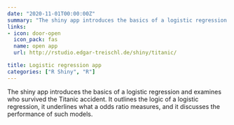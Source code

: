 ```yaml
---
date: "2020-11-01T00:00:00Z"
summary: "The shiny app introduces the basics of a logistic regression and examine who survived the Titanic accident ..."
links:
- icon: door-open
  icon_pack: fas
  name: open app
  url: http://rstudio.edgar-treischl.de/shiny/titanic/

title: Logistic regression app
categories: ["R Shiny", "R"]
---
```


The shiny app introduces the basics of a logistic regression and examines who survived the Titanic accident. It outlines the logic of a logistic regression, it underlines what a odds ratio measures, and it discusses the performance of such models. 